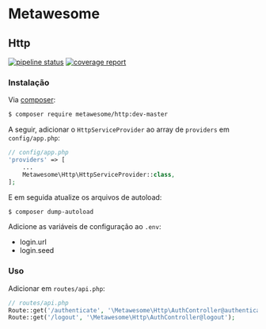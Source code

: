 # Metawesome
## Http

[![pipeline status](http://gitlab.meta.com.br/meta-awesome/http-auth/badges/master/pipeline.svg)](http://gitlab.meta.com.br/meta-awesome/http-auth/commits/master) [![coverage report](http://gitlab.meta.com.br/meta-awesome/http-auth/badges/master/coverage.svg)](http://gitlab.meta.com.br/meta-awesome/http-auth/commits/master)

### Instalação

Via [composer](http://getcomposer.org):

```bash
$ composer require metawesome/http:dev-master
```

A seguir, adicionar o `HttpServiceProvider` ao array de `providers` em `config/app.php`:

```php
// config/app.php
'providers' => [
    ...
    Metawesome\Http\HttpServiceProvider::class,
];
```

E em seguida atualize os arquivos de autoload:

```bash
$ composer dump-autoload
```

Adicione as variáveis de configuração ao `.env`:

* login.url
* login.seed

### Uso

Adicionar em `routes/api.php`:

```php
// routes/api.php
Route::get('/authenticate', '\Metawesome\Http\AuthController@authenticate');
Route::get('/logout', '\Metawesome\Http\AuthController@logout');
```